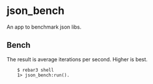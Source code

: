 json_bench
=====

An app to benchmark json libs.

Bench
-----

The result is average iterations per second.
Higher is best.

```shell
    $ rebar3 shell
    1> json_bench:run().
```
